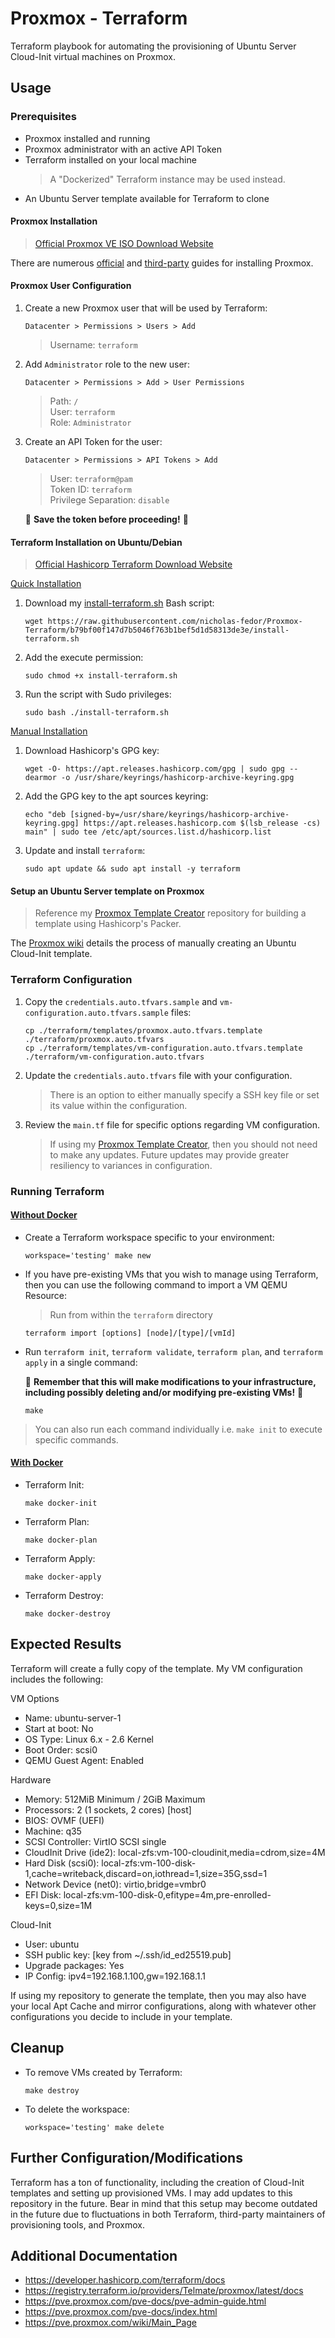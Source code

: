 # Proxmox - Terraform

Terraform playbook for automating the provisioning of Ubuntu Server Cloud-Init virtual machines on Proxmox.

## Usage

### Prerequisites

- Proxmox installed and running
- Proxmox administrator with an active API Token
- Terraform installed on your local machine
  > A "Dockerized" Terraform instance may be used instead.
- An Ubuntu Server template available for Terraform to clone

#### Proxmox Installation

> [Official Proxmox VE ISO Download Website](https://www.proxmox.com/en/downloads/proxmox-virtual-environment/iso)

There are numerous [official](https://pve.proxmox.com/wiki/Installation) and [third-party](https://phoenixnap.com/kb/install-proxmox) guides for installing Proxmox.

#### Proxmox User Configuration

1. Create a new Proxmox user that will be used by Terraform:

   ```console
   Datacenter > Permissions > Users > Add
   ```

   > Username: `terraform`

2. Add `Administrator` role to the new user:

   ```console
   Datacenter > Permissions > Add > User Permissions
   ```

   > Path: `/`  
   > User: `terraform`  
   > Role: `Administrator`

3. Create an API Token for the user:

   ```console
   Datacenter > Permissions > API Tokens > Add
   ```

   > User: `terraform@pam`  
   > Token ID: `terraform`  
   > Privilege Separation: `disable`

   🚨 **Save the token before proceeding!** 🚨

#### Terraform Installation on Ubuntu/Debian

> [Official Hashicorp Terraform Download Website](https://developer.hashicorp.com/terraform/install)

<ins>Quick Installation</ins>

1. Download my [install-terraform.sh](https://raw.githubusercontent.com/nicholas-fedor/Proxmox-Terraform/b79bf00f147d7b5046f763b1bef5d1d58313de3e/install-terraform.sh) Bash script:

   ```console
   wget https://raw.githubusercontent.com/nicholas-fedor/Proxmox-Terraform/b79bf00f147d7b5046f763b1bef5d1d58313de3e/install-terraform.sh
   ```

2. Add the execute permission:

   ```console
   sudo chmod +x install-terraform.sh
   ```

3. Run the script with Sudo privileges:

   ```console
   sudo bash ./install-terraform.sh
   ```

<ins>Manual Installation</ins>

1. Download Hashicorp's GPG key:

   ```console
   wget -O- https://apt.releases.hashicorp.com/gpg | sudo gpg --dearmor -o /usr/share/keyrings/hashicorp-archive-keyring.gpg
   ```

2. Add the GPG key to the apt sources keyring:

   ```console
   echo "deb [signed-by=/usr/share/keyrings/hashicorp-archive-keyring.gpg] https://apt.releases.hashicorp.com $(lsb_release -cs) main" | sudo tee /etc/apt/sources.list.d/hashicorp.list
   ```

3. Update and install `terraform`:

   ```console
   sudo apt update && sudo apt install -y terraform
   ```

#### Setup an Ubuntu Server template on Proxmox

> Reference my [Proxmox Template Creator](https://github.com/nicholas-fedor/Proxmox-Template-Creator) repository for building a template using Hashicorp's Packer.

The [Proxmox wiki](https://pve.proxmox.com/wiki/Cloud-Init_Support) details the process of manually creating an Ubuntu Cloud-Init template.

### Terraform Configuration

1. Copy the `credentials.auto.tfvars.sample` and `vm-configuration.auto.tfvars.sample` files:

   ```console
   cp ./terraform/templates/proxmox.auto.tfvars.template ./terraform/proxmox.auto.tfvars
   cp ./terraform/templates/vm-configuration.auto.tfvars.template ./terraform/vm-configuration.auto.tfvars
   ```

2. Update the `credentials.auto.tfvars` file with your configuration.

   > There is an option to either manually specify a SSH key file or set its value within the configuration.

3. Review the `main.tf` file for specific options regarding VM configuration.

   > If using my [Proxmox Template Creator](), then you should not need to make any updates.
   > Future updates may provide greater resiliency to variances in configuration.

### Running Terraform

#### <ins>Without Docker</ins>

- Create a Terraform workspace specific to your environment:

  ```console
  workspace='testing' make new
  ```

- If you have pre-existing VMs that you wish to manage using Terraform, then you can use the following command to import a VM QEMU Resource:

  > Run from within the `terraform` directory

  ```console
  terraform import [options] [node]/[type]/[vmId]
  ```

- Run `terraform init`, `terraform validate`, `terraform plan`, and `terraform apply` in a single command:

  🚨 **Remember that this will make modifications to your infrastructure, including possibly deleting and/or modifying pre-existing VMs!** 🚨

  ```console
  make
  ```

> You can also run each command individually i.e. `make init` to execute specific commands.

#### <ins>With Docker</ins>

- Terraform Init:

  ```console
  make docker-init
  ```

- Terraform Plan:

  ```console
  make docker-plan
  ```

- Terraform Apply:

  ```console
  make docker-apply
  ```

- Terraform Destroy:

  ```console
  make docker-destroy
  ```

## Expected Results

Terraform will create a fully copy of the template.
My VM configuration includes the following:

VM Options

- Name: ubuntu-server-1
- Start at boot: No
- OS Type: Linux 6.x - 2.6 Kernel
- Boot Order: scsi0
- QEMU Guest Agent: Enabled

Hardware

- Memory: 512MiB Minimum / 2GiB Maximum
- Processors: 2 (1 sockets, 2 cores) [host]
- BIOS: OVMF (UEFI)
- Machine: q35
- SCSI Controller: VirtIO SCSI single
- CloudInit Drive (ide2): local-zfs:vm-100-cloudinit,media=cdrom,size=4M
- Hard Disk (scsi0): local-zfs:vm-100-disk-1,cache=writeback,discard=on,iothread=1,size=35G,ssd=1
- Network Device (net0): virtio,bridge=vmbr0
- EFI Disk: local-zfs:vm-100-disk-0,efitype=4m,pre-enrolled-keys=0,size=1M

Cloud-Init

- User: ubuntu
- SSH public key: [key from ~/.ssh/id_ed25519.pub]
- Upgrade packages: Yes
- IP Config: ipv4=192.168.1.100,gw=192.168.1.1

If using my repository to generate the template, then you may also have your local Apt Cache and mirror configurations, along with whatever other configurations you decide to include in your template.

## Cleanup

- To remove VMs created by Terraform:

  ```console
  make destroy
  ```

- To delete the workspace:

  ```console
  workspace='testing' make delete
  ```

## Further Configuration/Modifications

Terraform has a ton of functionality, including the creation of Cloud-Init templates and setting up provisioned VMs.
I may add updates to this repository in the future.
Bear in mind that this setup may become outdated in the future due to fluctuations in both Terraform, third-party maintainers of provisioning tools, and Proxmox.

## Additional Documentation

- https://developer.hashicorp.com/terraform/docs
- https://registry.terraform.io/providers/Telmate/proxmox/latest/docs
- https://pve.proxmox.com/pve-docs/pve-admin-guide.html
- https://pve.proxmox.com/pve-docs/index.html
- https://pve.proxmox.com/wiki/Main_Page
